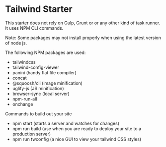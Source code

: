 # Tailwind Starter

This starter does not rely on Gulp, Grunt or or any other kind of task runner. It uses NPM CLI commands.

Note: Some packages may not install properly when using the latest version of node js.

The following NPM packages are used:

- tailwindcss
- tailwind-config-viewer
- panini (handy flat file compiler)
- concat
- @squoosh/cli (image minification)
- uglify-js (JS minification)
- browser-sync (local server)
- npm-run-all
- onchange

Commands to build out your site

- npm start (starts a server and watches for changes)
- npm run build (use when you are ready to deploy your site to a production server)
- npm run twconfig (a nice GUI to view your tailwind CSS styles) 
